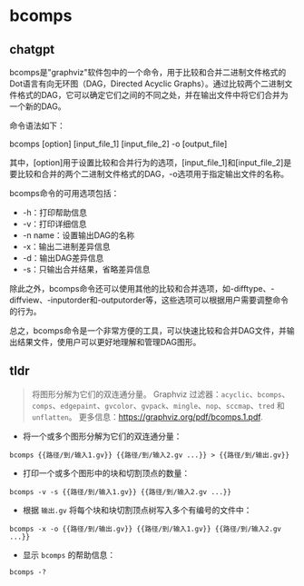 # bcomps 
## chatgpt 
bcomps是"graphviz"软件包中的一个命令，用于比较和合并二进制文件格式的Dot语言有向无环图（DAG，Directed Acyclic Graphs）。通过比较两个二进制文件格式的DAG，它可以确定它们之间的不同之处，并在输出文件中将它们合并为一个新的DAG。

命令语法如下：

bcomps [option] [input_file_1] [input_file_2] -o [output_file]

其中，[option]用于设置比较和合并行为的选项，[input_file_1]和[input_file_2]是要比较和合并的两个二进制文件格式的DAG，-o选项用于指定输出文件的名称。

bcomps命令的可用选项包括：

- -h：打印帮助信息
- -v：打印详细信息
- -n name：设置输出DAG的名称
- -x：输出二进制差异信息
- -d：输出DAG差异信息
- -s：只输出合并结果，省略差异信息

除此之外，bcomps命令还可以使用其他的比较和合并选项，如-difftype、-diffview、-inputorder和-outputorder等，这些选项可以根据用户需要调整命令的行为。

总之，bcomps命令是一个非常方便的工具，可以快速比较和合并DAG文件，并输出结果文件，使用户可以更好地理解和管理DAG图形。 

## tldr 
 
> 将图形分解为它们的双连通分量。
> Graphviz 过滤器：`acyclic`、`bcomps`、`comps`、`edgepaint`、`gvcolor`、`gvpack`、`mingle`、`nop`、`sccmap`、`tred` 和 `unflatten`。
> 更多信息：<https://graphviz.org/pdf/bcomps.1.pdf>.

- 将一个或多个图形分解为它们的双连通分量：

`bcomps {{路径/到/输入1.gv}} {{路径/到/输入2.gv ...}} > {{路径/到/输出.gv}}`

- 打印一个或多个图形中的块和切割顶点的数量：

`bcomps -v -s {{路径/到/输入1.gv}} {{路径/到/输入2.gv ...}}`

- 根据 `输出.gv` 将每个块和块切割顶点树写入多个有编号的文件中：

`bcomps -x -o {{路径/到/输出.gv}} {{路径/到/输入1.gv}} {{路径/到/输入2.gv ...}}`

- 显示 `bcomps` 的帮助信息：

`bcomps -?`

